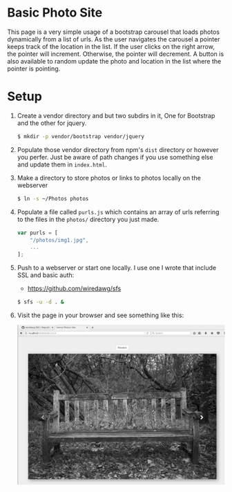 # Basic Photo Site

This page is a very simple usage of a bootstrap carousel that loads
photos dynamically from a list of urls. As the user navigates the 
carousel a pointer keeps track of the location in the list. If the
user clicks on the right arrow, the pointer will increment. Otherwise,
the pointer will decrement. A button is also available to random update
the photo and location in the list where the pointer is pointing.

# Setup

1. Create a vendor directory and but two subdirs in it, One for Bootstrap
   and the other for jquery.

   ```bash
   $ mkdir -p vendor/bootstrap vendor/jquery
   ```

2. Populate those vendor directory from npm's `dist` directory or however you perfer. Just
   be aware of path changes if you use something else and update them in `index.html`.

3. Make a directory to store photos or links to photos locally on the webserver

   ```bash
   $ ln -s ~/Photos photos
   ```

4. Populate a file called `purls.js` which contains an array of urls referring to the
   files in the `photos/` directory you just made.

   ```javascript
   var purls = [
       "/photos/img1.jpg",
       ...
   ];
   ```

5. Push to a webserver or start one locally. I use one I wrote that include SSL and basic auth:
   - https://github.com/wiredawg/sfs

   ```bash
   $ sfs -u -d . &
   ```
6. Visit the page in your browser and see something like this:

   ![Screenshot](screenshot.png "Screenshot of site")
